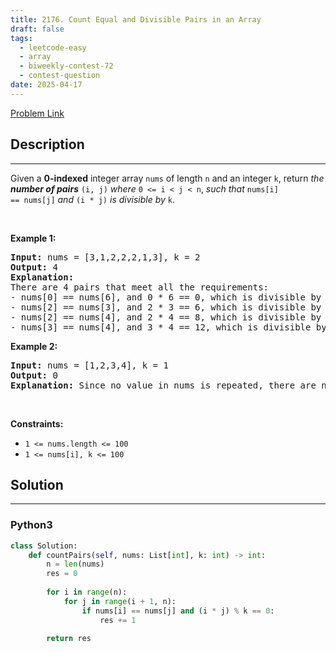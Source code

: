 ```yaml
---
title: 2176. Count Equal and Divisible Pairs in an Array
draft: false
tags: 
  - leetcode-easy
  - array
  - biweekly-contest-72
  - contest-question
date: 2025-04-17
---
```


[Problem Link](https://leetcode.com/problems/count-equal-and-divisible-pairs-in-an-array/)

## Description

---
Given a <strong>0-indexed</strong> integer array <code>nums</code> of length <code>n</code> and an integer <code>k</code>, return <em>the <strong>number of pairs</strong></em> <code>(i, j)</code> <em>where</em> <code>0 &lt;= i &lt; j &lt; n</code>, <em>such that</em> <code>nums[i] == nums[j]</code> <em>and</em> <code>(i * j)</code> <em>is divisible by</em> <code>k</code>.
<p>&nbsp;</p>
<p><strong class="example">Example 1:</strong></p>

<pre>
<strong>Input:</strong> nums = [3,1,2,2,2,1,3], k = 2
<strong>Output:</strong> 4
<strong>Explanation:</strong>
There are 4 pairs that meet all the requirements:
- nums[0] == nums[6], and 0 * 6 == 0, which is divisible by 2.
- nums[2] == nums[3], and 2 * 3 == 6, which is divisible by 2.
- nums[2] == nums[4], and 2 * 4 == 8, which is divisible by 2.
- nums[3] == nums[4], and 3 * 4 == 12, which is divisible by 2.
</pre>

<p><strong class="example">Example 2:</strong></p>

<pre>
<strong>Input:</strong> nums = [1,2,3,4], k = 1
<strong>Output:</strong> 0
<strong>Explanation:</strong> Since no value in nums is repeated, there are no pairs (i,j) that meet all the requirements.
</pre>

<p>&nbsp;</p>
<p><strong>Constraints:</strong></p>

<ul>
	<li><code>1 &lt;= nums.length &lt;= 100</code></li>
	<li><code>1 &lt;= nums[i], k &lt;= 100</code></li>
</ul>


## Solution

---
### Python3
``` py title='count-equal-and-divisible-pairs-in-an-array'
class Solution:
    def countPairs(self, nums: List[int], k: int) -> int:
        n = len(nums)
        res = 0
        
        for i in range(n):
            for j in range(i + 1, n):
                if nums[i] == nums[j] and (i * j) % k == 0:
                    res += 1
        
        return res
```

